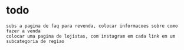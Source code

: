 # todo
    subs a pagina de faq para revenda, colocar informacoes sobre como fazer a venda
    colocar uma pagina de lojistas, com instagram em cada link em um subcategoria de regiao